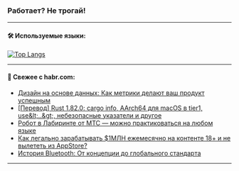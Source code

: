 ### Работает? Не трогай!

---
<!--
#### 🛠️ Technical stack:

![Java](https://img.shields.io/badge/Java-informational?logo=Oracle&style=flat&logoColor=white&color=FF4500)
![Kotlin](https://img.shields.io/badge/Kotlin-informational?logo=Kotlin&style=flat&logoColor=white&color=774D97)
![TS](https://img.shields.io/badge/TypeScript-informational?logo=typeScript&style=flat&logoColor=black&color=017acc)
![Python](https://img.shields.io/badge/Python-informational?logo=Python&style=flat&logoColor=black&color=ffdd54) <br>
![Spring](https://img.shields.io/badge/Spring-informational?logo=Spring&style=flat&logoColor=white&color=6DB33F) 
![SpringBoot](https://img.shields.io/badge/SpringBoot-informational?logo=SpringBoot&style=flat&logoColor=white&color=6DB33F)
![Nest](https://img.shields.io/badge/NestJS-informational?logo=NestJS&style=flat&logoColor=white&color=E0234E) 
![NodeJS](https://img.shields.io/badge/NodeJS-informational?logo=node.js&style=flat&logoColor=white&color=70A760)<br>
![PostgreSQL](https://img.shields.io/badge/PostgreSQL-informational?logo=PostgreSQL&style=flat&logoColor=white&color=DAA520)
![MongoDB](https://img.shields.io/badge/MongoDB-informational?logo=MongoDB&style=flat&logoColor=white&color=870000)
![Apache](https://img.shields.io/badge/Apache-informational?logo=apache&style=flat&logoColor=white&color=f74e28)

___ 
-->

#### 🛠️ Используемые языки:

[![Top Langs](https://github-readme-stats-u2qms2cxw-advtsettinggmailcoms-projects.vercel.app/api/top-langs/?username=zloylis&langs_count=10&hide_title=true&title_color=e6edf3&size_weight=0.5&count_weight=0.5&layout=compact&hide_progress=true&hide_border=true&theme=dracula)](https://github.com/zloylis)

<!---


####  :octocat:&nbsp;&nbsp; Статистика:

![GitHub stats](https://github-readme-stats-u2qms2cxw-advtsettinggmailcoms-projects.vercel.app/api?username=zloylis&show_icons=true&hide_border=true&theme=dracula&title_color=e6edf3&include_all_commits=true&count_private=true&hide_rank=false&hide_title=true&rank_icon=github)
-->
---

#### 💬 Свежее с habr.com:

<!-- BLOG-POST-LIST:START -->
- [Дизайн на основе данных: Как метрики делают ваш продукт успешным](https://habr.com/ru/articles/851804/?utm_source=habrahabr&utm_medium=rss&utm_campaign=851804)
- [[Перевод] Rust 1.82.0: cargo info, AArch64 для macOS в tier1, use&amp;lt;..&amp;gt;, небезопасные указатели и другое](https://habr.com/ru/articles/851800/?utm_source=habrahabr&utm_medium=rss&utm_campaign=851800)
- [Робот в Лабиринте от МТС — можно практиковаться на любом языке](https://habr.com/ru/articles/851790/?utm_source=habrahabr&utm_medium=rss&utm_campaign=851790)
- [Как легально зарабатывать $1МЛН ежемесячно на контенте 18+ и не вылететь из AppStore?](https://habr.com/ru/articles/851774/?utm_source=habrahabr&utm_medium=rss&utm_campaign=851774)
- [История Bluetooth: От концепции до глобального стандарта](https://habr.com/ru/companies/first/articles/851752/?utm_source=habrahabr&utm_medium=rss&utm_campaign=851752)
<!-- BLOG-POST-LIST:END -->

---
